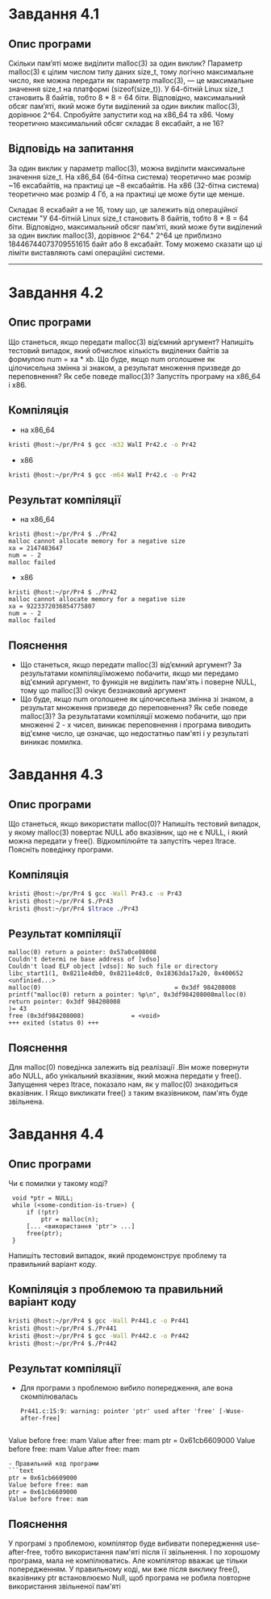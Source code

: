 # Завдання 4.1
## Опис програми 
Скільки пам’яті може виділити malloc(3) за один виклик?
Параметр malloc(3) є цілим числом типу даних size_t, тому логічно максимальне число, яке можна передати як параметр malloc(3), — це максимальне значення size_t на платформі (sizeof(size_t)). У 64-бітній Linux size_t становить 8 байтів, тобто 8 * 8 = 64 біти. Відповідно, максимальний обсяг пам’яті, який може бути виділений за один виклик malloc(3), дорівнює 2^64. Спробуйте запустити код на x86_64 та x86. Чому теоретично максимальний обсяг складає 8 ексабайт, а не 16?
## Відповідь на запитання 
За один виклик у параметр malloc(3), можна виділити максимальне значення size_t. На x86_64 (64-бітна система) теоретично має розмір  ~16 ексабайтів, на практиці це ~8 ексабайтів. На x86 (32-бітна система) теоретично має розмір 4 Гб, а на практиці це може бути ще менше.

Складає 8 ескабайт а не 16, тому що, це залежить від операційної системи "У 64-бітній Linux size_t становить 8 байтів, тобто 8 * 8 = 64 біти. Відповідно, максимальний обсяг пам’яті, який може бути виділений за один виклик malloc(3), дорівнює 2^64." 2^64 це приблизно 18446744073709551615 байт або 8 ексабайт.
Тому можемо сказати що ці ліміти виставляють самі операційні системи. 

---
# Завдання 4.2 
 ## Опис програми 
 Що станеться, якщо передати malloc(3) від’ємний аргумент? Напишіть тестовий випадок, який обчислює кількість виділених байтів за формулою num = xa * xb. Що буде, якщо num оголошене як цілочисельна змінна зі знаком, а результат множення призведе до переповнення? Як себе поведе malloc(3)? Запустіть програму на x86_64 і x86.
## Компіляція 
 - на x86_64
```bash
kristi @host:~/pr/Pr4 $ gcc -m32 WalI Pr42.c -o Pr42
```
- x86
```bash
kristi @host:~/pr/Pr4 $ gcc -m64 WalI Pr42.c -o Pr42
```
## Результат компіляції
- на x86_64
```text
kristi @host:~/pr/Pr4 $ ./Pr42
malloc cannot allocate memory for a negative size 
xa = 2147483647 
num = - 2 
malloc failed 
```
- x86
```text
kristi @host:~/pr/Pr4 $ ./Pr42
malloc cannot allocate memory for a negative size 
xa = 9223372036854775807 
num = - 2 
malloc failed 
```
## Пояснення
 - Що станеться, якщо передати malloc(3) від’ємний аргумент?
  За результатами компіляціїможемо побачити, якщо ми передамо від'ємний аргумент, то функція не виділить пам'ять і поверне NULL, тому що malloc(3) очікує беззнаковий аргумент
- Що буде, якщо num оголошене як цілочисельна змінна зі знаком, а результат множення призведе до переповнення? Як себе поведе malloc(3)?
  За результатами компіляції можемо побачити, що при множенні 2 - х чисел, виникає переповнення і програма виводить від'ємне число, це означає, що недостатньо пам'яті і у результаті виникає помилка.

# Завдання 4.3
## Опис програми 
Що станеться, якщо використати malloc(0)? Напишіть тестовий випадок, у якому malloc(3) повертає NULL або вказівник, що не є NULL, і який можна передати у free(). Відкомпілюйте та запустіть через ltrace. Поясніть поведінку програми.
## Компіляція 
```bash
kristi @host:~/pr/Pr4 $ gcc -Wall Pr43.c -o Pr43 
kristi @host:~/pr/Pr4 $./Pr43
kristi @host:~/pr/Pr4 $ltrace ./Pr43
```
## Результат компіляції
```text
malloc(0) return a pointer: 0x57a0ce08008
Couldn't determi ne base address of [vdso] 
Couldn't load ELF object [vdso]: No such file or directory 
libc_start1(1, 0x8211e4db0, 0x8211e4dc0, 0x18363da17a20, 0x400652 <unfinied...> 
malloc(0)                                     = 0x3df 984208008 
printf("malloc(0) return a pointer: %p\n", 0x3df984208008malloc(0) return pointer: 0x3df 984208008 
)= 43 
free (0x3df984208008)             = <void>
+++ exited (status 0) +++ 
```
## Пояснення
Для malloc(0) поведінка залежить від реалізації .Він може повернути або NULL, або унікальний вказівник, який можна передати у free(). Запущення через ltrace, показало нам, як у malloc(0) знаходиться вказівник. І Якщо викликати free() з таким вказівником, пам'ять буде звільнена.
# Завдання 4.4
## Опис програми 
Чи є помилки у такому коді?
 ```text
  void *ptr = NULL;
  while (<some-condition-is-true>) {
      if (!ptr)
          ptr = malloc(n);
      [... <використання 'ptr'> ...]
      free(ptr);
  }
  ```
Напишіть тестовий випадок, який продемонструє проблему та правильний варіант коду.
## Компіляція з проблемою та правильний варіант коду 
```bash
kristi @host:~/pr/Pr4 $ gcc -Wall Pr441.c -o Pr441
kristi @host:~/pr/Pr4 $./Pr441
kristi @host:~/pr/Pr4 $ gcc -Wall Pr442.c -o Pr442
kristi @host:~/pr/Pr4 $./Pr442
```
## Результат компіляції 
- Для програми з проблемою вибило попередження, але вона скомпілювалась 
  ```text
  Pr441.c:15:9: warning: pointer 'ptr' used after 'free' [-Wuse-after-free] 
  ```
  ```text
Value before free: mam 
Value after free: mam 
ptr = 0x61cb6609000 
Value before free: mam 
Value after free: mam 
  ```
- Правильний код програми
```text
ptr = 0x61cb6609000 
Value before free: mam 
ptr = 0x61cb6609000 
Value before free: mam 
  ```
## Пояснення 
У програмі з проблемою, компілятор буде вибивати попередження use-after-free, тобто використання пам'яті після її звільнення. І по хорошому програма, мала не компілюватись. Але компілятор вважає це тільки попередженням. 
У правильному коді, ми вже після виклику free(), вказівнику ptr встановлюємо Null, щоб програма не робила повторне використання звільненої пам'яті 
